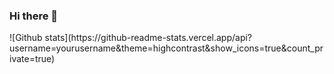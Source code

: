 ### Hi there 👋

<!--
**IgnacyMermer2003/IgnacyMermer2003** is a ✨ _special_ ✨ repository because its `README.md` (this file) appears on your GitHub profile.

Here are some ideas to get you started:

- 🔭 I’m currently working on ...
- 🌱 I’m currently learning ...
- 👯 I’m looking to collaborate on ...
- 🤔 I’m looking for help with ...
- 💬 Ask me about ...
- 📫 How to reach me: ...
- 😄 Pronouns: ...
- ⚡ Fun fact: ...
-->![Github stats](https://github-readme-stats.vercel.app/api?username=yourusername&theme=highcontrast&show_icons=true&count_private=true)

